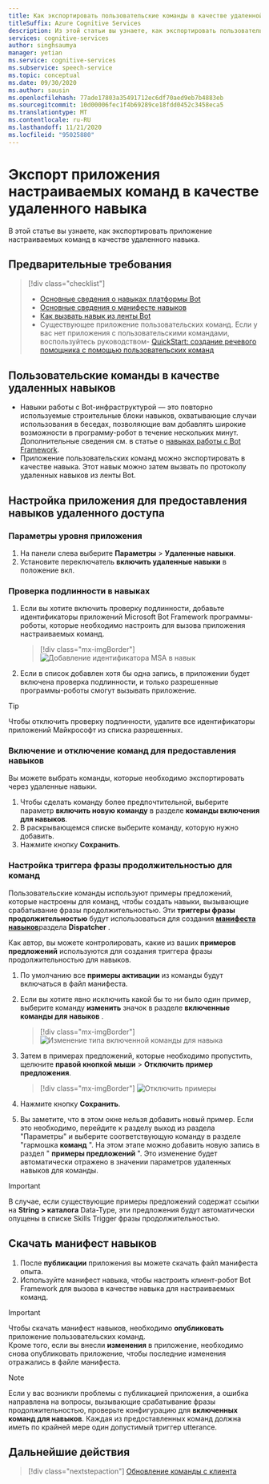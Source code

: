 ```yaml
---
title: Как экспортировать пользовательские команды в качестве удаленной службы "квалификация — речь"
titleSuffix: Azure Cognitive Services
description: Из этой статьи вы узнаете, как экспортировать пользовательское командное приложение в качестве навыка
services: cognitive-services
author: singhsaumya
manager: yetian
ms.service: cognitive-services
ms.subservice: speech-service
ms.topic: conceptual
ms.date: 09/30/2020
ms.author: sausin
ms.openlocfilehash: 77ade17803a35491712ec6df70aed9eb7b4883eb
ms.sourcegitcommit: 10d00006fec1f4b69289ce18fdd0452c3458eca5
ms.translationtype: MT
ms.contentlocale: ru-RU
ms.lasthandoff: 11/21/2020
ms.locfileid: "95025880"
---
```

# <a name="export-custom-commands-application-as-a-remote-skill"></a>Экспорт приложения настраиваемых команд в качестве удаленного навыка

В этой статье вы узнаете, как экспортировать приложение настраиваемых команд в качестве удаленного навыка.

## <a name="prerequisites"></a>Предварительные требования
> [!div class="checklist"]
> * [Основные сведения о навыках платформы Bot](/azure/bot-service/skills-conceptual)
> * [Основные сведения о манифесте навыков](https://aka.ms/speech/cc-skill-manifest)
> * [Как вызвать навык из ленты Bot](/azure/bot-service/skills-about-skill-consumers)
> * Существующее приложение пользовательских команд. Если у вас нет приложения с пользовательскими командами, воспользуйтесь руководством- [QuickStart: создание речевого помощника с помощью пользовательских команд](quickstart-custom-commands-application.md)

## <a name="custom-commands-as-remote-skills"></a>Пользовательские команды в качестве удаленных навыков
* Навыки работы с Bot-инфраструктурой — это повторно используемые строительные блоки навыков, охватывающие случаи использования в беседах, позволяющие вам добавлять широкие возможности в программу-робот в течение нескольких минут. Дополнительные сведения см. в статье о [навыках работы с Bot Framework](https://microsoft.github.io/botframework-solutions/overview/skills/).
* Приложение пользовательских команд можно экспортировать в качестве навыка. Этот навык можно затем вызвать по протоколу удаленных навыков из ленты Bot.

## <a name="configure-an-application-to-be-exposed-as-a-remote-skill"></a>Настройка приложения для предоставления навыков удаленного доступа

### <a name="application-level-settings"></a>Параметры уровня приложения
1. На панели слева выберите **Параметры**  >  **Удаленные навыки**.
1. Установите переключатель **включить удаленные навыки** в положение вкл.

### <a name="authentication-to-skills"></a>Проверка подлинности в навыках
1. Если вы хотите включить проверку подлинности, добавьте идентификаторы приложений Microsoft Bot Framework программы-роботы, которые необходимо настроить для вызова приложения настраиваемых команд.
      > [!div class="mx-imgBorder"]
      > ![Добавление идентификатора MSA в навык](media/custom-commands/skill-add-msa-id.png)

1. Если в список добавлен хотя бы одна запись, в приложении будет включена проверка подлинности, и только разрешенные программы-роботы смогут вызывать приложение.
> [!TIP]
>  Чтобы отключить проверку подлинности, удалите все идентификаторы приложений Майкрософт из списка разрешенных. 

 ### <a name="enabledisable-commands-to-be-exposed-as-skills"></a>Включение и отключение команд для предоставления навыков

Вы можете выбрать команды, которые необходимо экспортировать через удаленные навыки.

1. Чтобы сделать команду более предпочтительной, выберите параметр **включить новую команду** в разделе **команды включения для навыков**.
1. В раскрывающемся списке выберите команду, которую нужно добавить.
1. Нажмите кнопку **Сохранить**.

### <a name="configure-triggering-utterances-for-commands"></a>Настройка триггера фразы продолжительностью для команд
Пользовательские команды используют примеры предложений, которые настроены для команд, чтобы создать навыки, вызывающие срабатывание фразы продолжительностью. Эти **триггеры фразы продолжительностью** будут использоваться для создания [**манифеста навыков**](https://microsoft.github.io/botframework-solutions/skills/handbook/manifest/)раздела **Dispatcher** .

Как автор, вы можете контролировать, какие из ваших **примеров предложений** используются для создания триггера фразы продолжительностью для навыков.
1. По умолчанию все **примеры активации** из команды будут включаться в файл манифеста.
1. Если вы хотите явно исключить какой бы то ни было один пример, выберите команду **изменить** значок в разделе **включенные команды для навыков** .
    > [!div class="mx-imgBorder"]
    > ![Изменение типа включенной команды для навыка](media/custom-commands/skill-edit-enabled-command.png)

1. Затем в примерах предложений, которые необходимо пропустить, щелкните **правой кнопкой мыши**  >  **Отключить пример предложения**.
    > [!div class="mx-imgBorder"]
    > ![Отключить примеры](media/custom-commands/skill-disable-example-sentences.png)

1. Нажмите кнопку **Сохранить**.
1. Вы заметите, что в этом окне нельзя добавить новый пример. Если это необходимо, перейдите к разделу выход из раздела "Параметры" и выберите соответствующую команду в разделе "гармошка **команд** ". На этом этапе можно добавить новую запись в раздел " **примеры предложений** ". Это изменение будет автоматически отражено в значении параметров удаленных навыков для команды.

> [!IMPORTANT]
> В случае, если существующие примеры предложений содержат ссылки на **String > каталога** Data-Type, эти предложения будут автоматически опущены в списке Skills Trigger фразы продолжительностью. 

## <a name="download-skill-manifest"></a>Скачать манифест навыков
1. После **публикации** приложения вы можете скачать файл манифеста опыта.
1. Используйте манифест навыка, чтобы настроить клиент-робот Bot Framework для вызова в качестве навыка для настраиваемых команд.
> [!IMPORTANT]
> Чтобы скачать манифест навыков, необходимо **опубликовать** приложение пользовательских команд. </br>
> Кроме того, если вы внесли **изменения** в приложение, необходимо снова опубликовать приложение, чтобы последние изменения отражались в файле манифеста.

> [!NOTE]
> Если у вас возникли проблемы с публикацией приложения, а ошибка направлена на вопросы, вызывающие срабатывание фразы продолжительностью, проверьте конфигурацию для **включенных команд для навыков**. Каждая из предоставленных команд должна иметь по крайней мере один допустимый триггер utterance.


## <a name="next-steps"></a>Дальнейшие действия

> [!div class="nextstepaction"]
> [Обновление команды с клиента](./how-to-custom-commands-update-command-from-client.md)
